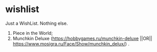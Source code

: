 # wishlist
Just a WishList. Nothing else.

1. Piece in the World;
2. Munchkin Deluxe (https://hobbygames.ru/munchkin-deluxe ||OR|| https://www.mosigra.ru/Face/Show/munchkin_delux/) .
